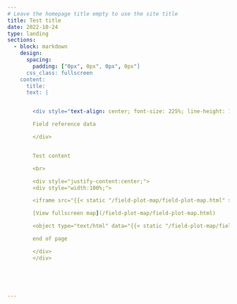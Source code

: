 ```yaml
---
# Leave the homepage title empty to use the site title
title: Test title
date: 2022-10-24
type: landing
sections:
  - block: markdown
    design:
      spacing:
        padding: ["0px", 0px", 0px", 0px"]
      css_class: fullscreen
    content:
      title: 
      text: |


        <div style="text-align: center; font-size: 225%; line-height: 120%;">

        Field reference data

        </div>


        Test content

        <br>

        <div style="justify-content:center;">
        <div style="width:100%;">

        <iframe src="{{< static "/field-plot-map/field-plot-map.html" >}}" frameborder="0" scrolling="yes" seamless="seamless" style="display:block; width:100%; height:76vh;" class="tester"></iframe>

        [View fullscreen map](/field-plot-map/field-plot-map.html)

        <object type="text/html" data="{{< static "/field-plot-map/field-plot-map.html" >}}" style="display:block; width:100%; height:76vh;" class="tester"></object>

        end of page

        </div>
        </div>
 




---
```



